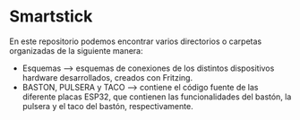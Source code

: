 # Smartstick
En este repositorio podemos encontrar varios directorios o carpetas organizadas de la siguiente manera:
  - Esquemas --> esquemas de conexiones de los distintos dispositivos hardware desarrollados, creados con Fritzing.
  - BASTON, PULSERA y TACO --> contiene el código fuente de las diferente placas ESP32, que contienen las funcionalidades del bastón, la pulsera y el taco del bastón, respectivamente.
